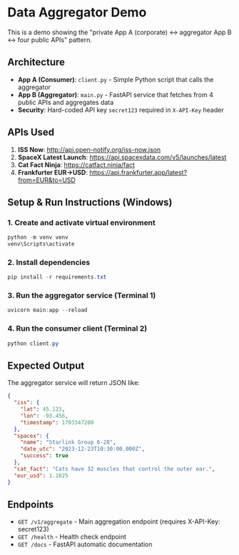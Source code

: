 # Data Aggregator Demo

This is a demo showing the "private App A (corporate) ↔ aggregator App B ↔ four public APIs" pattern.

## Architecture

- **App A (Consumer)**: `client.py` - Simple Python script that calls the aggregator
- **App B (Aggregator)**: `main.py` - FastAPI service that fetches from 4 public APIs and aggregates data
- **Security**: Hard-coded API key `secret123` required in `X-API-Key` header

## APIs Used

1. **ISS Now**: http://api.open-notify.org/iss-now.json
2. **SpaceX Latest Launch**: https://api.spacexdata.com/v5/launches/latest
3. **Cat Fact Ninja**: https://catfact.ninja/fact
4. **Frankfurter EUR→USD**: https://api.frankfurter.app/latest?from=EUR&to=USD

## Setup & Run Instructions (Windows)

### 1. Create and activate virtual environment
```powershell
python -m venv venv
venv\Scripts\activate
```

### 2. Install dependencies
```powershell
pip install -r requirements.txt
```

### 3. Run the aggregator service (Terminal 1)
```powershell
uvicorn main:app --reload
```

### 4. Run the consumer client (Terminal 2)
```powershell
python client.py
```

## Expected Output

The aggregator service will return JSON like:
```json
{
  "iss": {
    "lat": 45.123,
    "lon": -93.456,
    "timestamp": 1703347200
  },
  "spacex": {
    "name": "Starlink Group 6-28",
    "date_utc": "2023-12-23T10:30:00.000Z",
    "success": true
  },
  "cat_fact": "Cats have 32 muscles that control the outer ear.",
  "eur_usd": 1.1025
}
```

## Endpoints

- `GET /v1/aggregate` - Main aggregation endpoint (requires X-API-Key: secret123)
- `GET /health` - Health check endpoint
- `GET /docs` - FastAPI automatic documentation
